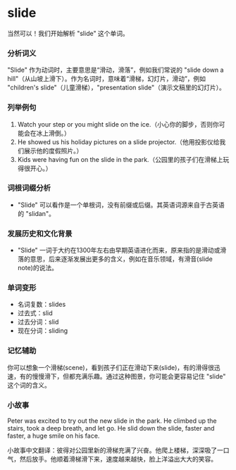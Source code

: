 # slide

当然可以！我们开始解析 "slide" 这个单词。

  

### 分析词义

  

"Slide" 作为动词时，主要意思是“滑动，滑落”，例如我们常说的 "slide down a hill"（从山坡上滑下）。作为名词时，意味着“滑梯，幻灯片，滑动”，例如 "children's slide"（儿童滑梯），"presentation slide"（演示文稿里的幻灯片）。

  

### 列举例句

  

1.  Watch your step or you might slide on the ice.（小心你的脚步，否则你可能会在冰上滑倒。）
2.  He showed us his holiday pictures on a slide projector.（他用投影仪给我们展示他的度假照片。）
3.  Kids were having fun on the slide in the park.（公园里的孩子们在滑梯上玩得很开心。）

  

### 词根词缀分析

  

*   "Slide" 可以看作是一个单根词，没有前缀或后缀。其英语词源来自于古英语的 "slidan"。

  

### 发展历史和文化背景

  

*   "Slide" 一词于大约在1300年左右由早期英语进化而来，原来指的是滑动或滑落的意思，后来逐渐发展出更多的含义，例如在音乐领域，有滑音(slide note)的说法。

  

### 单词变形

  

*   名词复数：slides
*   过去式：slid
*   过去分词：slid
*   现在分词：sliding

  

### 记忆辅助

  

你可以想象一个滑梯(scene)，看到孩子们正在滑动下来(slide)，有的滑得很迅速，有的慢慢滑下，但都充满乐趣。通过这种图景，你可能会更容易记住 "slide" 这个词的含义。

  

### 小故事

  

Peter was excited to try out the new slide in the park. He climbed up the stairs, took a deep breath, and let go. He slid down the slide, faster and faster, a huge smile on his face.

  

小故事中文翻译：彼得对公园里新的滑梯充满了兴奋。他爬上楼梯，深深吸了一口气，然后放手。他顺着滑梯滑下来，速度越来越快，脸上洋溢出大大的笑容。
